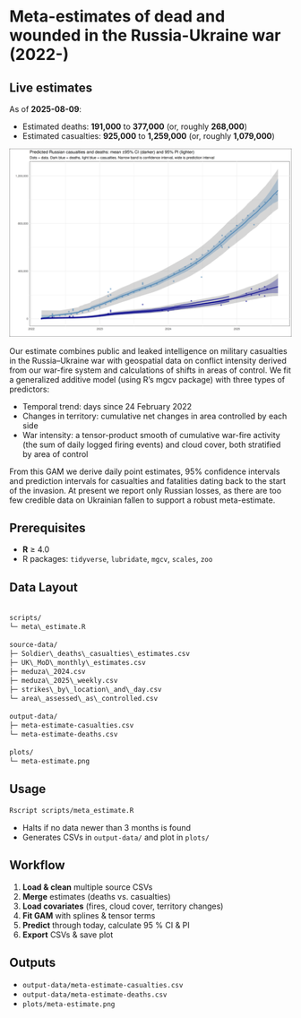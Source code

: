 # Meta-estimates of dead and wounded in the Russia-Ukraine war (2022-)

<!-- ESTIMATES-START -->

## Live estimates

As of **2025-08-09**:
- Estimated deaths: **191,000** to **377,000** (or, roughly **268,000**)
- Estimated casualties: **925,000** to **1,259,000** (or, roughly **1,079,000**)

<!-- ESTIMATES-END -->

![Meta-estimate plot](plots/meta-estimate.png)

Our estimate combines public and leaked intelligence on military casualties in the Russia–Ukraine war with geospatial data on conflict intensity derived from our war-fire system and calculations of shifts in areas of control. We fit a generalized additive model (using R’s mgcv package) with three types of predictors:

* Temporal trend: days since 24 February 2022
* Changes in territory: cumulative net changes in area controlled by each side
* War intensity: a tensor-product smooth of cumulative war-fire activity (the sum of daily logged firing events) and cloud cover, both stratified by area of control

From this GAM we derive daily point estimates, 95% confidence intervals and prediction intervals for casualties and fatalities dating back to the start of the invasion. At present we report only Russian losses, as there are too few credible data on Ukrainian fallen to support a robust meta-estimate.

## Prerequisites
- **R** ≥ 4.0  
- R packages: `tidyverse`, `lubridate`, `mgcv`, `scales`, `zoo` 

## Data Layout
```

scripts/
└─ meta\_estimate.R

source-data/
├─ Soldier\_deaths\_casualties\_estimates.csv
├─ UK\_MoD\_monthly\_estimates.csv
├─ meduza\_2024.csv
├─ meduza\_2025\_weekly.csv
├─ strikes\_by\_location\_and\_day.csv
└─ area\_assessed\_as\_controlled.csv

output-data/
├─ meta-estimate-casualties.csv
└─ meta-estimate-deaths.csv

plots/
└─ meta-estimate.png

````

## Usage
```bash
Rscript scripts/meta_estimate.R
````

* Halts if no data newer than 3 months is found
* Generates CSVs in `output-data/` and plot in `plots/`

## Workflow

1. **Load & clean** multiple source CSVs
2. **Merge** estimates (deaths vs. casualties)
3. **Load covariates** (fires, cloud cover, territory changes)
4. **Fit GAM** with splines & tensor terms
5. **Predict** through today, calculate 95 % CI & PI
6. **Export** CSVs & save plot

## Outputs

* `output-data/meta-estimate-casualties.csv`
* `output-data/meta-estimate-deaths.csv`
* `plots/meta-estimate.png`

